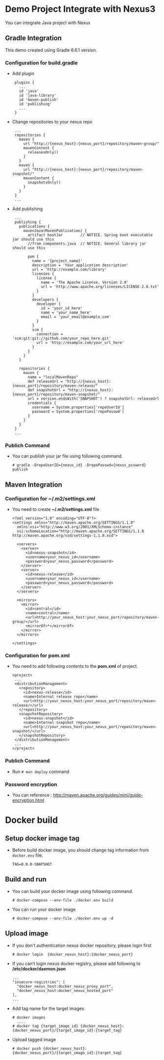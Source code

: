 # Demo Project Integrate with Nexus3
You can integrate Java project with Nexus

## Gradle Integration
This demo created using Gradle 6.6.1 version.

### Configuration for build.gradle
- Add plugin
  ```
   plugins {
     ...
     id 'java'
     id 'java-library'
     id 'maven-publish'
     id 'publishing'
     ...
   }
  ```
- Change repositories to your nexus repo
  ```
   ...
   repositories {
     maven {
       url "http://{nexus_host}:{nexus_port}/repository/maven-group/"
       mavenContent {
         releasesOnly()
       }
     }
     maven {
       url "http://{nexus_host}:{nexus_port}/repository/maven-snapshot/"
       mavenContent {
         snapshotsOnly()
       }
     }
   }
   ...
  ```
- Add publishing 
  ```
   ...
   publishing {
     publications {
       mavenJava(MavenPublication) {
         artifact bootJar        // NOTICE. Spring boot executable jar should use this
         //from components.java  // NOTICE. General library jar should use this
   
         pom {
           name = '{project_name}'
           description = 'Your application description'
           url = 'http://example.com/library'
           licenses {
             license {
               name = 'The Apache License, Version 2.0'
               url = 'http://www.apache.org/licenses/LICENSE-2.0.txt'
             }
           }
           developers {
             developer {
               id = 'your_id_here'
               name = 'your_name_here'
               email = 'your_email@example.com'
             }
           }
           scm {
             connection = 'scm:git:git://github.com/your_repo_here.git'
             url = 'http://example.com/your_url_here'
           }
         }
       }
     }
   
     repositories {
       maven {
         name = "localMavenRepo"
         def releaseUrl = "http://{nexus_host}:{nexus_port}/repository/maven-release/"
         def snapshotUrl = "http://{nexus_host}:{nexus_port}/repository/maven-snapshot/"
         url = version.endsWith('SNAPSHOT') ? snapshotUrl: releaseUrl
         credentials {
           username = System.properties['repoUserId']
           password = System.properties['repoPasswd']
         }
       }
     }
   }
   ...
  ```

### Publich Command

- You can publish your jar file using following command.
  ```
  # gradle -DrepoUserID={nexus_id} -DrepoPasswd={nexus_pssword} publish
  ```

## Maven Integration

### Configuration for ~/.m2/settings.xml

- You need to create **~/.m2/settings.xml** file 
  ```
  <?xml version="1.0" encoding="UTF-8"?>
  <settings xmlns="http://maven.apache.org/SETTINGS/1.1.0"
    xmlns:xsi="http://www.w3.org/2001/XMLSchema-instance"
    xsi:schemaLocation="http://maven.apache.org/SETTINGS/1.1.0 http://maven.apache.org/xsd/settings-1.1.0.xsd">
  
    <servers>
      <server>
        <id>nexus-snapshot</id>
        <username>your_nexus_id</username>
        <password>your_nexus_password</password>
      </server>
      <server>
        <id>nexus-release</id>
        <username>your_nexus_id</username>
        <password>your_nexus_password</password>
      </server>
    </servers>
  
    <mirrors>
      <mirror>
        <id>central</id>
        <name>central</name>
        <url>http://your_nexus_host:your_nexus_port/repository/maven-group/</url>
        <mirrorOf>*</mirrorOf>
      </mirror>
    </mirrors>
  
  </settings>
  ```
### Configuration for pom.xml

- You need to add following contents to the **pom.xml** of project.
   ```
  <project>
    ...
    <distributionManagement>
      <repository>
        <id>nexus-release</id>
        <name>Internal release repo</name>
        <url>http://your_nexus_host:your_nexus_port/repository/maven-release/</url>
      </repository>
      <snapshotRepository>
        <id>nexus-snapshot</id>
        <name>Internal snapshot repo</name>
        <url>http://your_nexus_host:your_nexus_port/repository/maven-snapshot/</url>
      </snapshotRepository>
    </distributionManagement>
    ...
  </project>
   ```

### Publich Command

- Run `# mvn deploy` command

### Password encryption

- You can reference : http://maven.apache.org/guides/mini/guide-encryption.html 

# Docker build

## Setup docker image tag

- Before build docker image, you should change tag information from `docker.env` file.
  ```
  TAG=0.0.0-SNAPSHOT
  ```

## Build and run

- You can build your docker image using following command.
  ```
  # docker-compose --env-file ./docker.env build
  ```
- You can run your docker image
  ```
  # docker-compose --env-file ./docker.env up -d
  ```

## Upload image

- If you don't authentication nexus docker repository, please login first
  ```
  # docker login  {docker_nexus_host}:{docker_nexus_port}
  ```
- If you can't login nexus docker registry, please add following to **/etc/docker/daemon.json**
  ```
  ...
  "insecure-registries": [
    "docker_nexus_host:docker_nexus_proxy_port",
    "docker_nexus_host:docker_nexus_hosted_port"
  ],
  ...
  ```
- Add tag name for the target images
  ```
  # docker images
    ....
  # docker tag {target_image_id} {docker_nexus_host}:{docker_nexus_port}/{target_image_id}:{target_tag}
  ```
- Upload tagged image
  ```
  # docker push {docker_nexus_host}:{docker_nexus_port}/{target_image_id}:{target_tag}
  ```

